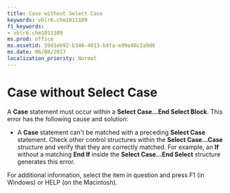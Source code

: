 ```yaml
---
title: Case without Select Case
keywords: vblr6.chm1011109
f1_keywords:
- vblr6.chm1011109
ms.prod: office
ms.assetid: 59d1eb92-b346-4013-b4fa-e99e40c2a9d6
ms.date: 06/08/2017
localization_priority: Normal
---
```



# Case without Select Case

A  **Case** statement must occur within a **Select Case...End Select Block**. This error has the following cause and solution:



- A  **Case** statement can't be matched with a preceding **Select Case** statement. Check other control structures within the **Select Case...Case** structure and verify that they are correctly matched. For example, an **If** without a matching **End If** inside the **Select Case...End Select** structure generates this error.
    

For additional information, select the item in question and press F1 (in Windows) or HELP (on the Macintosh).


